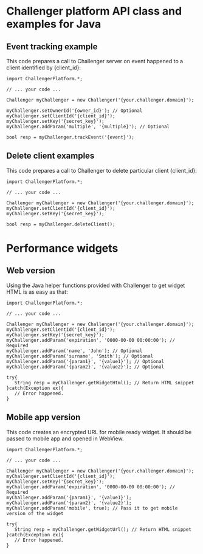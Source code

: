 Challenger platform API class and examples for Java
===

## Event tracking example

This code prepares a call to Challenger server on event happened to a client identified by {client_id}:

~~~~
import ChallengerPlatform.*;

// ... your code ...

Challenger myChallenger = new Challenger('{your.challenger.domain}');

myChallenger.setOwnerId('{owner_id}'); // Optional
myChallenger.setClientId('{client_id}');
myChallenger.setKey('{secret_key}');
myChallenger.addParam('multiple', '{multiple}'); // Optional

bool resp = myChallenger.trackEvent('{event}');
~~~~

## Delete client examples

This code prepares a call to Challenger to delete particular client {client_id}:

~~~~
import ChallengerPlatform.*;

// ... your code ...

Challenger myChallenger = new Challenger('{your.challenger.domain}');
myChallenger.setClientId('{client_id}');
myChallenger.setKey('{secret_key}');

bool resp = myChallenger.deleteClient();
~~~~



# Performance widgets
## Web version

Using the Java helper functions provided with Challenger to get widget HTML is as easy as that:

~~~~
import ChallengerPlatform.*;

// ... your code ...

Challenger myChallenger = new Challenger('{your.challenger.domain}');
myChallenger.setClientId('{client_id}');
myChallenger.setKey('{secret_key}');
myChallenger.addParam('expiration', '0000-00-00 00:00:00'); // Required
myChallenger.addParam('name', 'John'); // Optional
myChallenger.addParam('surname', 'Smith'); // Optional
myChallenger.addParam('{param1}', '{value1}'); // Optional
myChallenger.addParam('{param2}', '{value2}'); // Optional

try{
   String resp = myChallenger.getWidgetHtml(); // Return HTML snippet
}catch(Exception ex){
   // Error happened.
}
~~~~

## Mobile app version

This code creates an encrypted URL for mobile ready widget. It should be passed to mobile app and opened in WebView.

~~~~
import ChallengerPlatform.*;

// ... your code ...

Challenger myChallenger = new Challenger('{your.challenger.domain}');
myChallenger.setClientId('{client_id}');
myChallenger.setKey('{secret_key}');
myChallenger.addParam('expiration', '0000-00-00 00:00:00'); // Required
myChallenger.addParam('{param1}', '{value1}');
myChallenger.addParam('{param2}', '{value2}');
myChallenger.addParam('mobile', true); // Pass it to get mobile version of the widget

try{
   String resp = myChallenger.getWidgetUrl(); // Return HTML snippet
}catch(Exception ex){
   // Error happened.
}
~~~~
